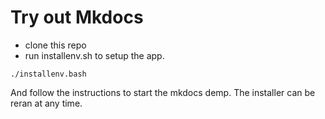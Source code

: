 # Try out Mkdocs

* clone this repo 
* run installenv.sh to setup the app.
```
./installenv.bash
```

And follow the instructions to start the mkdocs demp. The installer can be reran at any time.


